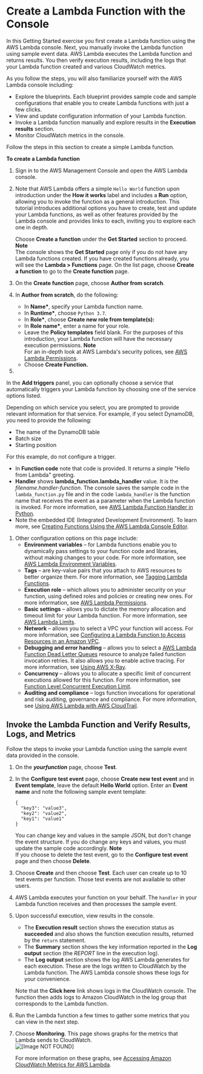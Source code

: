 # Create a Lambda Function with the Console<a name="getting-started-create-function"></a>

In this Getting Started exercise you first create a Lambda function using the AWS Lambda console\. Next, you manually invoke the Lambda function using sample event data\. AWS Lambda executes the Lambda function and returns results\. You then verify execution results, including the logs that your Lambda function created and various CloudWatch metrics\. 

As you follow the steps, you will also familiarize yourself with the AWS Lambda console including:
+ Explore the blueprints\. Each blueprint provides sample code and sample configurations that enable you to create Lambda functions with just a few clicks\. 
+ View and update configuration information of your Lambda function\.
+ Invoke a Lambda function manually and explore results in the **Execution results** section\.
+ Monitor CloudWatch metrics in the console\.

Follow the steps in this section to create a simple Lambda function\.

**To create a Lambda function**

1. Sign in to the AWS Management Console and open the AWS Lambda console\.

1. Note that AWS Lambda offers a simple `Hello World` function upon introduction under the **How it works** label and includes a **Run** option, allowing you to invoke the function as a general introduction\. This tutorial introduces additional options you have to create, test and update your Lambda functions, as well as other features provided by the Lambda console and provides links to each, inviting you to explore each one in depth\. 

   Choose **Create a function** under the **Get Started** section to proceed\.
**Note**  
The console shows the **Get Started** page only if you do not have any Lambda functions created\. If you have created functions already, you will see the **Lambda > Functions** page\. On the list page, choose **Create a function** to go to the **Create function** page\. 

1. On the **Create function** page, choose **Author from scratch**\.

1. In **Author from scratch**, do the following:
   + In **Name\***, specify your Lambda function name\.
   + In **Runtime\***, choose `Python 3.7`\.
   + In **Role\***, choose **Create new role from template\(s\):**
   + In **Role name\***, enter a name for your role\.
   + Leave the **Policy templates** field blank\. For the purposes of this introduction, your Lambda function will have the necessary execution permissions\.
**Note**  
For an in\-depth look at AWS Lambda's security polices, see [AWS Lambda Permissions](lambda-permissions.md)\.
   + Choose **Create Function\.**

1. 

   In the **Add triggers** panel, you can optionally choose a service that automatically triggers your Lambda function by choosing one of the service options listed\.

   Depending on which service you select, you are prompted to provide relevant information for that service\. For example, if you select DynamoDB, you need to provide the following: 
   + The name of the DynamoDB table
   + Batch size
   + Starting position

   For this example, do not configure a trigger\.
   + In **Function code** note that code is provided\. It returns a simple "Hello from Lambda" greeting\.
   + **Handler** shows **lambda\_function\.lambda\_handler** value\. It is the *filename*\.*handler\-function*\. The console saves the sample code in the `lambda_function.py` file and in the code `lambda_handler` is the function name that receives the event as a parameter when the Lambda function is invoked\. For more information, see [AWS Lambda Function Handler in Python](python-programming-model-handler-types.md)\.
   + Note the embedded IDE \(Integrated Development Environment\)\. To learn more, see [Creating Functions Using the AWS Lambda Console Editor](code-editor.md)\.

1. Other configuration options on this page include:
   + **Environment variables** – for Lambda functions enable you to dynamically pass settings to your function code and libraries, without making changes to your code\. For more information, see [AWS Lambda Environment Variables](env_variables.md)\.
   + **Tags** – are key\-value pairs that you attach to AWS resources to better organize them\. For more information, see [Tagging Lambda Functions](tagging.md)\.
   + **Execution role** – which allows you to administer security on your function, using defined roles and policies or creating new ones\. For more information, see [AWS Lambda Permissions](lambda-permissions.md)\.
   + **Basic settings** – allows you to dictate the memory allocation and timeout limit for your Lambda function\. For more information, see [AWS Lambda Limits](limits.md)\.
   + **Network** – allows you to select a VPC your function will access\. For more information, see [Configuring a Lambda Function to Access Resources in an Amazon VPC](vpc.md)\.
   + **Debugging and error handling** – allows you to select a [AWS Lambda Function Dead Letter Queues](dlq.md) resource to analyze failed function invocation retries\. It also allows you to enable active tracing\. For more information, see [Using AWS X\-Ray](lambda-x-ray.md)\. 
   + **Concurrency** – allows you to allocate a specific limit of concurrent executions allowed for this function\. For more information, see [Function Level Concurrent Execution Limit](concurrent-executions.md#per-function-concurrency)\. 
   + **Auditing and compliance** – logs function invocations for operational and risk auditing, governance and compliance\. For more information, see [Using AWS Lambda with AWS CloudTrail](with-cloudtrail.md)\. 

## Invoke the Lambda Function and Verify Results, Logs, and Metrics<a name="get-started-invoke-manually"></a>

Follow the steps to invoke your Lambda function using the sample event data provided in the console\.

1. On the ***yourfunction*** page, choose **Test**\.

1. In the **Configure test event** page, choose **Create new test event** and in **Event template**, leave the default **Hello World** option\. Enter an **Event name** and note the following sample event template:

   ```
   {
     "key3": "value3",
     "key2": "value2",
     "key1": "value1"
   }
   ```

   You can change key and values in the sample JSON, but don't change the event structure\. If you do change any keys and values, you must update the sample code accordingly\. 
**Note**  
If you choose to delete the test event, go to the **Configure test event** page and then choose **Delete**\.

1. Choose **Create** and then choose **Test**\. Each user can create up to 10 test events per function\. Those test events are not available to other users\.

1. AWS Lambda executes your function on your behalf\. The `handler` in your Lambda function receives and then processes the sample event\. 

1. Upon successful execution, view results in the console\. 
   + The **Execution result** section shows the execution status as **succeeded** and also shows the function execution results, returned by the `return` statement\.
   + The **Summary** section shows the key information reported in the **Log output** section \(the *REPORT* line in the execution log\)\.
   + The **Log output** section shows the log AWS Lambda generates for each execution\. These are the logs written to CloudWatch by the Lambda function\. The AWS Lambda console shows these logs for your convenience\.

   Note that the **Click here** link shows logs in the CloudWatch console\. The function then adds logs to Amazon CloudWatch in the log group that corresponds to the Lambda function\.

1. Run the Lambda function a few times to gather some metrics that you can view in the next step\.

1. Choose **Monitoring**\. This page shows graphs for the metrics that Lambda sends to CloudWatch\.  
![\[Image NOT FOUND\]](http://docs.aws.amazon.com/lambda/latest/dg/images/metrics-functions-list.png)

   For more information on these graphs, see [Accessing Amazon CloudWatch Metrics for AWS Lambda](monitoring-functions-access-metrics.md)\.